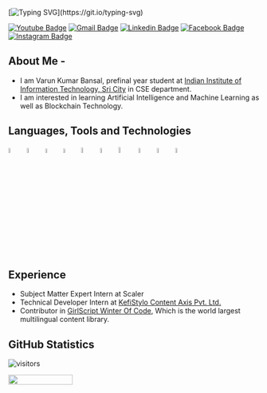 <!--
**VARUN-K-BANSAL/VARUN-K-BANSAL** is a ✨ _special_ ✨ repository because its `README.md` (this file) appears on your GitHub profile.

Here are some ideas to get you started:

- 🔭 I’m currently working on ...
- 🌱 I’m currently learning ...
- 👯 I’m looking to collaborate on ...
- 🤔 I’m looking for help with ...
- 💬 Ask me about ...
- 📫 How to reach me: ...
- 😄 Pronouns: ...
- ⚡ Fun fact: ...
-->

[![Typing SVG](https://readme-typing-svg.herokuapp.com?color=47ADB3&vCenter=true&width=540&height=46&lines=Welcome+to+Varun+Kumar+Bansal%27s+GitHub+Profile...)](https://git.io/typing-svg)

[![Youtube Badge](https://img.shields.io/badge/-Varun's%20eLearning-ff0000?style=square&logo=YouTube&logoColor=white&link=https://www.youtube.com/channel/UCOKSg34Y2JEvCphJ8jFyajQ)](https://www.youtube.com/channel/UCOKSg34Y2JEvCphJ8jFyajQ)
[![Gmail Badge](https://img.shields.io/badge/-varunbansal326@gmail.com-c14438?style=square&logo=Gmail&logoColor=white&link=mailto:varunbansal326@gmail.com)](mailto:varunbansal326@gmail.com)
[![Linkedin Badge](https://img.shields.io/badge/-Varun%20Kumar%20Bansal-blue?style=square&logo=Linkedin&logoColor=white&link=https://www.linkedin.com/in/varun-bansal-819aab200/)](https://www.linkedin.com/in/varun-bansal-819aab200/)
[![Facebook Badge](https://img.shields.io/badge/-Varun%20Bansal-4267ff?style=square&logo=FaceBook&logoColor=white&link=https://www.facebook.com/profile.php?id=100071776040703)](https://www.facebook.com/profile.php?id=100071776040703)
[![Instagram Badge](https://img.shields.io/badge/-varunbansal210-fd3958?style=square&logo=Instagram&logoColor=white&link=https://www.instagram.com/varunbansal210/)](https://www.instagram.com/varunbansal210/)
## About Me -
- I am Varun Kumar Bansal, prefinal year student at [Indian Institute of Information Technology, Sri City](http://www.iiits.ac.in/) in CSE department.
- I am interested in learning Artificial Intelligence and Machine Learning as well as Blockchain Technology.

## Languages, Tools and Technologies

<p>
  <img src="https://user-images.githubusercontent.com/55057608/215124769-4e28bb35-6b77-4572-8769-42423bbf3803.png" alt="C" width="5%"/>
  &nbsp;
  <img src="https://user-images.githubusercontent.com/55057608/215125719-b1eb21db-cd5d-4b96-a962-b13afef2fde5.png" alt="C++" width="5%"/>
  &nbsp;
  <img src="https://user-images.githubusercontent.com/55057608/215135875-f3a0f9ee-083e-4090-9d12-6a98bda40e18.png" alt="HTML" width="4.8%"/>
  &nbsp;
  <img src="https://user-images.githubusercontent.com/55057608/215132531-c2bf186e-e6cf-4802-89df-093ba13248d3.png" alt="CSS" width="4.8%"/>
  &nbsp;
<!--   <img src="https://user-images.githubusercontent.com/55057608/215137273-32983d5d-fbdf-4f54-9afb-50e70c0c7696.png" alt="Sass" width="6.8%"/>
  &nbsp; -->
  <img src="https://user-images.githubusercontent.com/55057608/215129778-ca0e6263-095d-4bf6-a3bf-43e99e4413b0.png" alt="BootStrap" width="5.2%"/>
  &nbsp;
  <img src="https://user-images.githubusercontent.com/55057608/215138834-6c7fc9f6-1ee1-464e-ad98-c5ae0f8dcde0.png" alt="JavaScript" width="5%"/>
  &nbsp;
  <img src="https://user-images.githubusercontent.com/55057608/215139554-450c13fc-f06f-4e5d-a29e-4acea5ce82f2.png" alt="React.js" width="5.5%"/>
  &nbsp;
<!--   <img src="https://user-images.githubusercontent.com/55057608/215172117-1c6784a7-12b4-4917-954f-837e54b5e476.png" alt="Redux" width="5%"/>
  &nbsp; -->
  <img src="https://user-images.githubusercontent.com/55057608/215184579-9d4d5859-5dee-4eae-b581-714204c30f64.png" alt="Git" width="5%"/>
  &nbsp;
  <img src="https://user-images.githubusercontent.com/55057608/215185998-d93c21d2-1a25-451f-bd9e-dbd3f0cc9de0.png" alt="GitHub" width="5%"/>
  &nbsp;
  <img src="https://user-images.githubusercontent.com/55057608/215184827-93ec1b83-a9f6-47bd-aece-50c89c7e175b.png" alt="VS Code" width="5%"/>
</p>

<!-- ![Node.js](https://img.shields.io/badge/-Node.js-000?&logo=node.js)
![JavaScript](https://img.shields.io/badge/-JavaScript-000?&logo=JavaScript)
![C](https://img.shields.io/badge/-C-000?&logo=C)
![Java](https://img.shields.io/badge/-Java-000?&logo=Java&logoColor=007396)
![C++](https://img.shields.io/badge/-C++-000?&logo=c%2b%2b&logoColor=00599C)
![SQL](https://img.shields.io/badge/-SQL-000?&logo=MySQL)
![Python](https://img.shields.io/badge/-Python-000?&logo=Python) -->

## Experience
- Subject Matter Expert Intern at Scaler
- Technical Developer Intern at [KefiStylo Content Axis Pvt. Ltd.](https://kefistylo.com/)
- Contributor in [GirlScript Winter Of Code](https://gwoc.girlscript.tech/), Which is the world largest multilingual content library.


## GitHub Statistics

![visitors](https://visitor-badge.laobi.icu/badge?page_id=VARUN-K-BANSAL.VARUN-K-BANSAL)
<br>

<div style="display: flex; flex-direction: row"> 
<!--   <img src="https://github-readme-stats.vercel.app/api?username=VARUN-K-BANSAL&show_icons=true&theme=gotham" width="48%" /> -->
  <img src="https://github-readme-streak-stats.herokuapp.com/?user=VARUN-K-BANSAL&theme=gotham" width="50.5%" />
</div>

<!-- <br>
![Varun github stats](https://github-readme-stats.vercel.app/api?username=VARUN-K-BANSAL&show_icons=true&hide_border=true)
<br> -->
